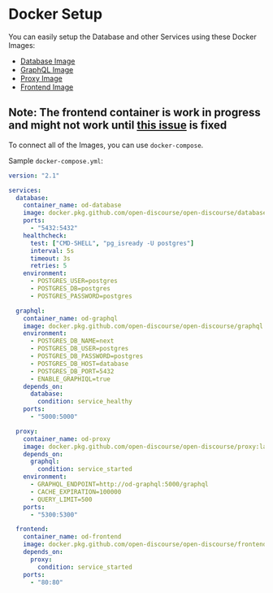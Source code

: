 # Docker Setup

You can easily setup the Database and other Services using these Docker Images:

- [Database Image](https://github.com/open-discourse/open-discourse/packages/471468)
- [GraphQL Image](https://github.com/open-discourse/open-discourse/packages/471466)
- [Proxy Image](https://github.com/open-discourse/open-discourse/packages/474204)
- [Frontend Image](https://github.com/open-discourse/open-discourse/packages/490931)

## Note: The frontend container is work in progress and might not work until [this issue](https://github.com/open-discourse/open-discourse/issues/41) is fixed

To connect all of the Images, you can use `docker-compose`.

Sample `docker-compose.yml`:

```yaml
version: "2.1"

services:
  database:
    container_name: od-database
    image: docker.pkg.github.com/open-discourse/open-discourse/database:latest
    ports:
      - "5432:5432"
    healthcheck:
      test: ["CMD-SHELL", "pg_isready -U postgres"]
      interval: 5s
      timeout: 3s
      retries: 5
    environment:
      - POSTGRES_USER=postgres
      - POSTGRES_DB=postgres
      - POSTGRES_PASSWORD=postgres

  graphql:
    container_name: od-graphql
    image: docker.pkg.github.com/open-discourse/open-discourse/graphql:latest
    environment:
      - POSTGRES_DB_NAME=next
      - POSTGRES_DB_USER=postgres
      - POSTGRES_DB_PASSWORD=postgres
      - POSTGRES_DB_HOST=database
      - POSTGRES_DB_PORT=5432
      - ENABLE_GRAPHIQL=true
    depends_on:
      database:
        condition: service_healthy
    ports:
      - "5000:5000"

  proxy:
    container_name: od-proxy
    image: docker.pkg.github.com/open-discourse/open-discourse/proxy:latest
    depends_on:
      graphql:
        condition: service_started
    environment:
      - GRAPHQL_ENDPOINT=http://od-graphql:5000/graphql
      - CACHE_EXPIRATION=100000
      - QUERY_LIMIT=500
    ports:
      - "5300:5300"

  frontend:
    container_name: od-frontend
    image: docker.pkg.github.com/open-discourse/open-discourse/frontend:latest
    depends_on:
      proxy:
        condition: service_started
    ports:
      - "80:80"
```
